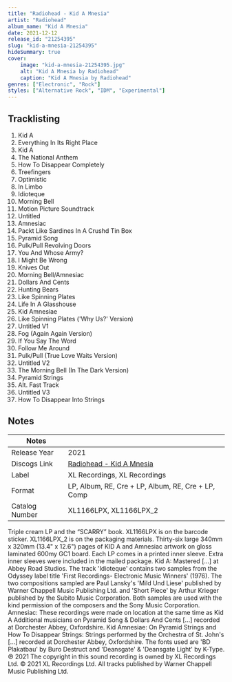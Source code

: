 ```yaml
---
title: "Radiohead - Kid A Mnesia"
artist: "Radiohead"
album_name: "Kid A Mnesia"
date: 2021-12-12
release_id: "21254395"
slug: "kid-a-mnesia-21254395"
hideSummary: true
cover:
    image: "kid-a-mnesia-21254395.jpg"
    alt: "Kid A Mnesia by Radiohead"
    caption: "Kid A Mnesia by Radiohead"
genres: ["Electronic", "Rock"]
styles: ["Alternative Rock", "IDM", "Experimental"]
---
```


## Tracklisting
1. Kid A
2. Everything In Its Right Place
3. Kid A
4. The National Anthem
5. How To Disappear Completely
6. Treefingers
7. Optimistic
8. In Limbo
9. Idioteque
10. Morning Bell
11. Motion Picture Soundtrack
12. Untitled
13. Amnesiac
14. Packt Like Sardines In A Crushd Tin Box
15. Pyramid Song
16. Pulk/Pull Revolving Doors
17. You And Whose Army?
18. I Might Be Wrong
19. Knives Out
20. Morning Bell/Amnesiac
21. Dollars And Cents
22. Hunting Bears
23. Like Spinning Plates
24. Life In A Glasshouse
25. Kid Amnesiae
26. Like Spinning Plates ('Why Us?' Version)
27. Untitled V1
28. Fog (Again Again Version)
29. If You Say The Word
30. Follow Me Around
31. Pulk/Pull (True Love Waits Version)
32. Untitled V2
33. The Morning Bell (In The Dark Version)
34. Pyramid Strings
35. Alt. Fast Track
36. Untitled V3
37. How To Disappear Into Strings



## Notes

| Notes          |             |
| ---------------| ----------- |
| Release Year   | 2021 |
| Discogs Link   | [Radiohead - Kid A Mnesia](https://www.discogs.com/release/21254395-Radiohead-Kid-A-Mnesia) |
| Label          | XL Recordings, XL Recordings |
| Format         | LP, Album, RE, Cre + LP, Album, RE, Cre + LP, Comp |
| Catalog Number | XL1166LPX, XL1166LPX_2 |

Triple cream LP and the “SCARRY” book.    XL1166LPX is on the barcode sticker.  XL1166LPX_2 is on the packaging materials.  Thirty-six large 340mm x 320mm (13.4" x 12.6") pages of KID A and Amnesiac artwork on gloss laminated 600my GC1 board.  Each LP comes in a printed inner sleeve. Extra inner sleeves were included in the mailed package.  Kid A: Mastered [...] at Abbey Road Studios. The track 'Idioteque' contains two samples from the Odyssey label title 'First Recordings- Electronic Music Winners' (1976). The two compositions sampled are Paul Lansky's 'Mild Und Liese' published by Warner Chappell Music Publishing Ltd. and 'Short Piece' by Arthur Krieger published by the Subito Music Corporation. Both samples are used with the kind permission of the composers and the Sony Music Corporation.  Amnesiac: These recordings were made on location at the same time as Kid A Additional musicians on Pyramid Song & Dollars And Cents [...] recorded at Dorchester Abbey, Oxfordshire.  Kid Amnesiae: On Pyramid Strings and How To Disappear Strings: Strings performed by the Orchestra of St. John's [...] recorded at Dorchester Abbey, Oxfordshire. The fonts used are 'BD Plakatbau' by Buro Destruct and 'Deansgate' & 'Deansgate Light' by K-Type.  ℗ 2021 The copyright in this sound recording is owned by XL Recordings Ltd. © 2021 XL Recordings Ltd. All tracks published by Warner Chappell Music Publishing Ltd.

